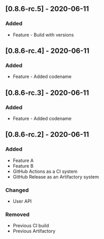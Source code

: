 ## [0.8.6-rc.5] - 2020-06-11
### Added
- Feature - Build with versions


## [0.8.6-rc.4] - 2020-06-11
### Added
- Feature - Added codename

## [0.8.6-rc.3] - 2020-06-11
### Added
- Feature - Added codename

## [0.8.6-rc.2] - 2020-06-11
### Added
- Feature A
- Feature B
- GitHub Actions as a CI system
- GitHub Release as an Artifactory system

### Changed
- User API

### Removed
- Previous CI build
- Previous Artifactory
